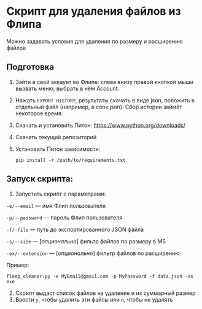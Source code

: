 # Скрипт для удаления файлов из Флипа

Можно задавать условия для удаления по размеру и расширению файлов

## Подготовка
1. Зайти в свой аккаунт во Флипе: слева внизу правой кнопкой мыши вызвать меню, выбрать в нём Account.
2. Нажать `EXPORT HISTORY`, результаты скачать в виде json, положить в отдельный файл
(например, в conv.json). Сбор истории займёт некоторое время.
4. Скачать и установить Питон: https://www.python.org/downloads/
3. Скачать текущий репозиторий
5. Установить Питон зависимости:

   `pip install -r /path/to/requirements.txt`

## Запуск скрипта:
1. Запустить скрипт с параметрами:
   
`-e/--email` — имя Флип пользователя

`-p/--password` — пароль Флип пользователя

`-f/-file` — путь до экспортированного JSON файла

`-s/--size` — [_опционально_] фильтр файлов по размеру в МБ

`-ex/--extension` — [_опционально_] фильтр файлов по расширению

Пример:

`fleep_cleaner.py -e MyEmail@gmail.com -p MyPassword -f data.json -ex exe`

2. Скрипт выдаст список файлов на удаление и их суммарный размер
3. Ввести `y`, чтобы удалить эти файлы или `n`, чтобы не удалять
